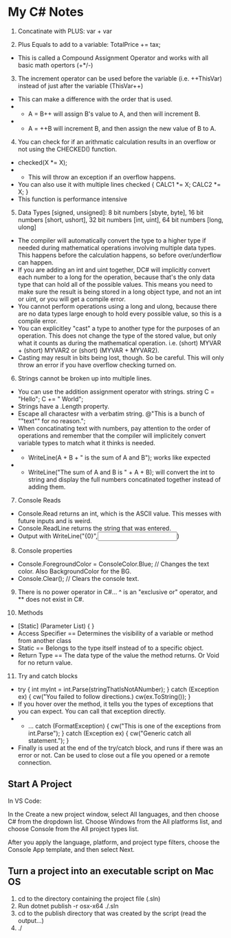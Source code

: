 # My C# Notes #

1. Concatinate with PLUS: var + var

2. Plus Equals to add to a variable: TotalPrice += tax;
 - This is called a Compound Assignment Operator and works with all basic math opertors (+*/-)

3. The increment operator can be used before the variable (i.e. ++ThisVar) instead of just after the variable (ThisVar++)
 - This can make a difference with the order that is used.
 - - A = B++ will assign B's value to A, and then will increment B.
 - - A = ++B will increment B, and then assign the new value of B to A.

4. You can check for if an arithmatic calculation results in an overflow or not using the CHECKED() function.
 - checked(X *= X);
 - - This will throw an exception if an overflow happens.
 - You can also use it with multiple lines
 checked
 {
     CALC1 *= X;
     CALC2 *= X;
 }
 - This function is performance intensive

5. Data Types [signed, unsigned]: 8 bit numbers [sbyte, byte], 16 bit numbers [short, ushort], 32 bit numbers [int, uint], 64 bit numbers [long, ulong]
 - The compiler will automatically convert the type to a higher type if needed during mathematical operations involving multiple data types. This happens before the calculation happens, so before over/underflow can happen.
 - If you are adding an int and uint together, DC# will implicitly convert each number to a long for the operation, because that's the only data type that can hold all of the possible values. This means you need to make sure the result is being stored in a long object type, and not an int or uint, or you will get a compile error.
 - You cannot perform operations using a long and ulong, because there are no data types large enough to hold every possible value, so this is a compile error.
 - You can explicitley "cast" a type to another type for the purposes of an operation. This does not change the type of the stored value, but only what it counts as during the mathematical operation. i.e. (short) MYVAR + (short) MYVAR2 or (short) (MYVAR + MYVAR2).
  - Casting may result in bits being lost, though. So be careful. This will only throw an error if you have overflow checking turned on.

6. Strings cannot be broken up into multiple lines.
 - You can use the addition assignment operator with strings. string C = "Hello"; C += " World";
 - Strings have a .Length property.
 - Escape all charactesr with a verbatim string. @"This is a bunch of ""text"" for no reason.";
 - When concatinating text with numbers, pay attention to the order of operations and remember that the compiler will implicitely convert variable types to match what it thinks is needed.
 - - WriteLine(A + B + " is the sum of A and B"); works like expected
 - - WriteLine("The sum of A and B is " + A + B); will convert the int to string and display the full numbers concatinated together instead of adding them.

7. Console Reads
 - Console.Read returns an int, which is the ASCII value. This messes with future inputs and is weird.
 - Console.ReadLine returns the string that was entered.
 - Output with WriteLine("{0}",<input variable name>)

8. Console properties
 - Console.ForegroundColor = ConsoleColor.Blue; // Changes the text color. Also BackgroundColor for the BG.
 - Console.Clear(); // Clears the console text.

9. There is no power operator in C#... ^ is an "exclusive or" operator, and ** does not exist in C#.

10. Methods
 - <Access Specifier> [Static] <Return Type> <Method Name>(Parameter List) { <Method Body> }
 - Access Specifier == Determines the visibility of a variable or method from another class
 - Static == Belongs to the type itself instead of to a specific object.
 - Return Type == The data type of the value the method returns. Or Void for no return value.

11. Try and catch blocks
 - try { int myInt = int.Parse(stringThatIsNotANumber); } catch (Exception ex) { cw("You failed to follow directions.) cw(ex.ToString()); }
 - If you hover over the method, it tells you the types of exceptions that you can expect. You can call that exception directly.
 - - ... catch (FormatException) { cw("This is one of the exceptions from int.Parse"); } catch (Exception ex) { cw("Generic catch all statement."); }
 - Finally is used at the end of the try/catch block, and runs if there was an error or not. Can be used to close out a file you opened or a remote connection.

## Start A Project ##

In VS Code:

In the Create a new project window, select All languages, and then choose C# from the dropdown list. Choose Windows from the All platforms list, and choose Console from the All project types list.

After you apply the language, platform, and project type filters, choose the Console App template, and then select Next.

## Turn a project into an executable script on Mac OS ##
1. cd to the directory containing the project file (.sln)
2. Run dotnet publish -r osx-x64 ./<file>.sln
3. cd to the publish directory that was created by the script (read the output...)
4. ./<file that matches the project name>